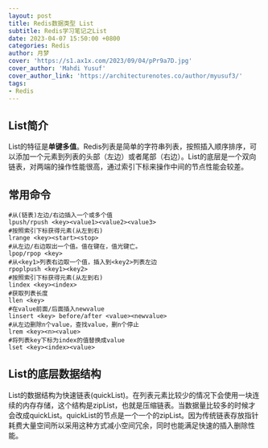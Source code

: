 ```yaml
---
layout: post
title: Redis数据类型 List
subtitle: Redis学习笔记之List
date: 2023-04-07 15:50:00 +0800
categories: Redis
author: 月梦
cover: 'https://s1.ax1x.com/2023/09/04/pPr9a7D.jpg'
cover_author: 'Mahdi Yusuf'
cover_author_link: 'https://architecturenotes.co/author/myusuf3/'
tags: 
- Redis  
---
```


## List简介
List的特征是**单键多值**。Redis列表是简单的字符串列表，按照插入顺序排序，可以添加一个元素到列表的头部（左边）或者尾部（右边）。List的底层是一个双向链表，对两端的操作性能很高，通过索引下标来操作中间的节点性能会较差。

## 常用命令
```
#从(链表)左边/右边插入一个或多个值
lpush/rpush <key><value1><value2><value3>
#按照索引下标获得元素(从左到右)
lrange <key><start><stop>
#从左边/右边取出一个值。值在键在，值光键亡。
lpop/rpop <key>
#从<key1>列表右边取一个值，插入到<key2>列表左边
rpoplpush <key1><key2>
#按照索引下标获得元素(从左到右)
lindex <key><index>
#获取列表长度
llen <key>
#在value前面/后面插入newvalue
linsert <key> before/after <value><newvalue>
#从左边删除n个value，查找value，删n个停止
lrem <key><n><value>
#将列表key下标为index的值替换成value
lset <key><index><value>
```

## List的底层数据结构
List的数据结构为快速链表(quickList)。在列表元素比较少的情况下会使用一块连续的内存存储，这个结构是zipList，也就是压缩链表。当数据量比较多的时候才会改成quickList。quickList的节点是一个一个的zipList。因为传统链表存放指针耗费大量空间所以采用这种方式减小空间冗余，同时也能满足快速的插入删除性能。